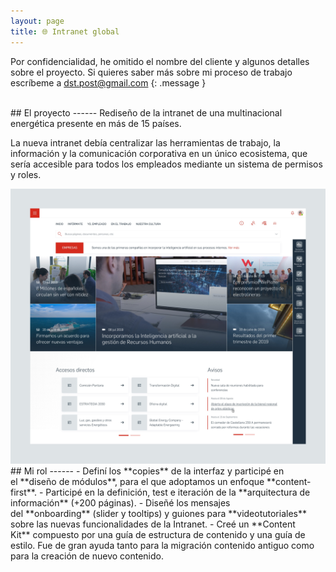```yaml
---
layout: page
title: 🌐 Intranet global
---
```



Por confidencialidad, he omitido el nombre del cliente y algunos detalles sobre el proyecto. Si quieres saber más sobre mi proceso de trabajo escríbeme a [dst.post@gmail.com](mailto:dst.post@gmail.com)
{: .message }



<br>
## El proyecto
------
Rediseño de la intranet de una multinacional energética presente en más de 15 países. 

La nueva intranet debía centralizar las herramientas de trabajo, la información y la comunicación corporativa en un único ecosistema, que sería accesible para todos los empleados mediante un sistema de permisos y roles.

<a href="{{ site.baseurl }}/assets/Intra_1.png">
    <img 
        src="/assets/Intra_1.png" 
        alt="Intra_1"
    >
</a>




<br>
## Mi rol
------
- Definí los **copies** de la interfaz y participé en el **diseño de módulos**, para el que adoptamos un enfoque **content-first**.
- Participé en la definición, test e iteración de la **arquitectura de información** (+200 páginas).
- Diseñé los mensajes del **onboarding** (slider y tooltips) y guiones para **videotutoriales** sobre las nuevas funcionalidades de la Intranet.
- Creé un **Content Kit** compuesto por una guía de estructura de contenido y una guía de estilo. Fue de gran ayuda tanto para la migración contenido antiguo como para la creación de nuevo contenido.
